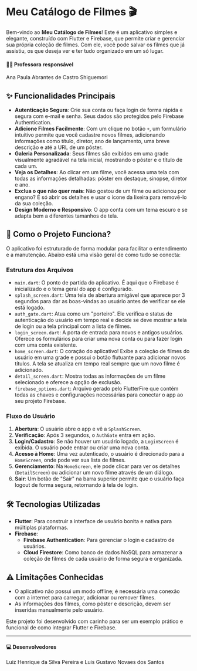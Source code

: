# Meu Catálogo de Filmes 🎬

Bem-vindo ao **Meu Catálogo de Filmes**! Este é um aplicativo simples e elegante, construído com Flutter e Firebase, que permite criar e gerenciar sua própria coleção de filmes. Com ele, você pode salvar os filmes que já assistiu, os que deseja ver e ter tudo organizado em um só lugar.

#### 👨‍🏫 Professora responsável
Ana Paula Abrantes de Castro Shiguemori

## ✨ Funcionalidades Principais

* **Autenticação Segura**: Crie sua conta ou faça login de forma rápida e segura com e-mail e senha. Seus dados são protegidos pelo Firebase Authentication.
* **Adicione Filmes Facilmente**: Com um clique no botão `+`, um formulário intuitivo permite que você cadastre novos filmes, adicionando informações como título, diretor, ano de lançamento, uma breve descrição e até a URL de um pôster.
* **Galeria Personalizada**: Seus filmes são exibidos em uma grade visualmente agradável na tela inicial, mostrando o pôster e o título de cada um.
* **Veja os Detalhes**: Ao clicar em um filme, você acessa uma tela com todas as informações detalhadas: pôster em destaque, sinopse, diretor e ano.
* **Exclua o que não quer mais**: Não gostou de um filme ou adicionou por engano? É só abrir os detalhes e usar o ícone da lixeira para removê-lo da sua coleção.
* **Design Moderno e Responsivo**: O app conta com um tema escuro e se adapta bem a diferentes tamanhos de tela.

## 🚀 Como o Projeto Funciona?

O aplicativo foi estruturado de forma modular para facilitar o entendimento e a manutenção. Abaixo está uma visão geral de como tudo se conecta:

### Estrutura dos Arquivos
* `main.dart`: O ponto de partida do aplicativo. É aqui que o Firebase é inicializado e o tema geral do app é configurado.
* `splash_screen.dart`: Uma tela de abertura amigável que aparece por 3 segundos para dar as boas-vindas ao usuário antes de verificar se ele está logado.
* `auth_gate.dart`: Atua como um "porteiro". Ele verifica o status de autenticação do usuário em tempo real e decide se deve mostrar a tela de login ou a tela principal com a lista de filmes.
* `login_screen.dart`: A porta de entrada para novos e antigos usuários. Oferece os formulários para criar uma nova conta ou para fazer login com uma conta existente.
* `home_screen.dart`: O coração do aplicativo! Exibe a coleção de filmes do usuário em uma grade e possui o botão flutuante para adicionar novos títulos. A tela se atualiza em tempo real sempre que um novo filme é adicionado.
* `detail_screen.dart`: Mostra todas as informações de um filme selecionado e oferece a opção de exclusão.
* `firebase_options.dart`: Arquivo gerado pelo FlutterFire que contém todas as chaves e configurações necessárias para conectar o app ao seu projeto Firebase.

### Fluxo do Usuário
1.  **Abertura**: O usuário abre o app e vê a `SplashScreen`.
2.  **Verificação**: Após 3 segundos, o `AuthGate` entra em ação.
3.  **Login/Cadastro**: Se não houver um usuário logado, a `LoginScreen` é exibida. O usuário pode entrar ou criar uma nova conta.
4.  **Acesso à Home**: Uma vez autenticado, o usuário é direcionado para a `HomeScreen`, onde pode ver sua lista de filmes.
5.  **Gerenciamento**: Na `HomeScreen`, ele pode clicar para ver os detalhes (`DetailScreen`) ou adicionar um novo filme através de um diálogo.
6.  **Sair**: Um botão de "Sair" na barra superior permite que o usuário faça logout de forma segura, retornando à tela de login.

## 🛠️ Tecnologias Utilizadas

* **Flutter**: Para construir a interface de usuário bonita e nativa para múltiplas plataformas.
* **Firebase**:
    * **Firebase Authentication**: Para gerenciar o login e cadastro de usuários.
    * **Cloud Firestore**: Como banco de dados NoSQL para armazenar a coleção de filmes de cada usuário de forma segura e organizada.

## ⚠️ Limitações Conhecidas

* O aplicativo não possui um modo offline; é necessária uma conexão com a internet para carregar, adicionar ou remover filmes.
* As informações dos filmes, como pôster e descrição, devem ser inseridas manualmente pelo usuário.

Este projeto foi desenvolvido com carinho para ser um exemplo prático e funcional de como integrar Flutter e Firebase.

---
#### 💻 Desenvolvedores
Luiz Henrique da Silva Pereira e Luis Gustavo Novaes dos Santos
